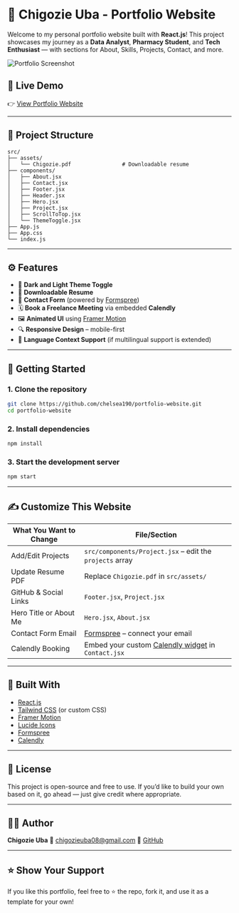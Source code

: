 # 💼 Chigozie Uba - Portfolio Website

Welcome to my personal portfolio website built with **React.js**!
This project showcases my journey as a **Data Analyst**, **Pharmacy Student**, and **Tech Enthusiast** — with sections for About, Skills, Projects, Contact, and more.

![Portfolio Screenshot](./screenshot.png) <!-- Add a real screenshot later -->

## 🔗 Live Demo

👉 [View Portfolio Website](https://your-deployed-site-link.com)

---

## 📂 Project Structure

```
src/
├── assets/
│   └── Chigozie.pdf                # Downloadable resume
├── components/
│   ├── About.jsx
│   ├── Contact.jsx
│   ├── Footer.jsx
│   ├── Header.jsx
│   ├── Hero.jsx
│   ├── Project.jsx
│   ├── ScrollToTop.jsx
│   └── ThemeToggle.jsx
├── App.js
├── App.css
└── index.js
```

---

## ⚙️ Features

* 🍗 **Dark and Light Theme Toggle**
* 📜 **Downloadable Resume**
* 💬 **Contact Form** (powered by [Formspree](https://formspree.io))
* 🗓️ **Book a Freelance Meeting** via embedded **Calendly**
* 🖼️ **Animated UI** using [Framer Motion](https://www.framer.com/motion/)
* 🔍 **Responsive Design** – mobile-first
* 🧠 **Language Context Support** (if multilingual support is extended)

---

## 🚀 Getting Started

### 1. Clone the repository

```bash
git clone https://github.com/chelsea190/portfolio-website.git
cd portfolio-website
```

### 2. Install dependencies

```bash
npm install
```

### 3. Start the development server

```bash
npm start
```

---

## ✍️ Customize This Website

| What You Want to Change | File/Section                                                                |
| ----------------------- | --------------------------------------------------------------------------- |
| Add/Edit Projects       | `src/components/Project.jsx` – edit the `projects` array                    |
| Update Resume PDF       | Replace `Chigozie.pdf` in `src/assets/`                                     |
| GitHub & Social Links   | `Footer.jsx`, `Project.jsx`                                                 |
| Hero Title or About Me  | `Hero.jsx`, `About.jsx`                                                     |
| Contact Form Email      | [Formspree](https://formspree.io) – connect your email                      |
| Calendly Booking        | Embed your custom [Calendly widget](https://calendly.com/) in `Contact.jsx` |

---

## 📝 Built With

* [React.js](https://reactjs.org/)
* [Tailwind CSS](https://tailwindcss.com/) (or custom CSS)
* [Framer Motion](https://www.framer.com/motion/)
* [Lucide Icons](https://lucide.dev/)
* [Formspree](https://formspree.io/)
* [Calendly](https://calendly.com/)

---

## 📄 License

This project is open-source and free to use. If you’d like to build your own based on it, go ahead — just give credit where appropriate.

---

## 🙋‍♂️ Author

**Chigozie Uba**
📧 [chigozieuba08@gmail.com](mailto:chigozieuba08@gmail.com)
🔗 [GitHub](https://github.com/chelsea190)

---

## ⭐️ Show Your Support

If you like this portfolio, feel free to ⭐️ the repo, fork it, and use it as a template for your own!
